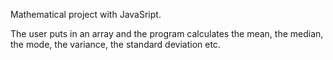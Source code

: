 Mathematical project with JavaSript. 

The user puts in an array and the program calculates the mean, the median, the mode, the variance, the standard deviation etc. 
